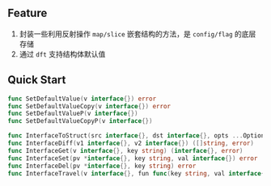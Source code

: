 ## Feature

1. 封装一些利用反射操作 `map/slice` 嵌套结构的方法，是 `config/flag` 的底层存储
2. 通过 `dft` 支持结构体默认值

## Quick Start

```go
func SetDefaultValue(v interface{}) error
func SetDefaultValueCopy(v interface{}) error
func SetDefaultValueP(v interface{})
func SetDefaultValueCopyP(v interface{})

func InterfaceToStruct(src interface{}, dst interface{}, opts ...Option) error
func InterfaceDiff(v1 interface{}, v2 interface{}) ([]string, error)
func InterfaceGet(v interface{}, key string) (interface{}, error)
func InterfaceSet(pv *interface{}, key string, val interface{}) error
func InterfaceDel(pv *interface{}, key string) error
func InterfaceTravel(v interface{}, fun func(key string, val interface{}) error) error
```